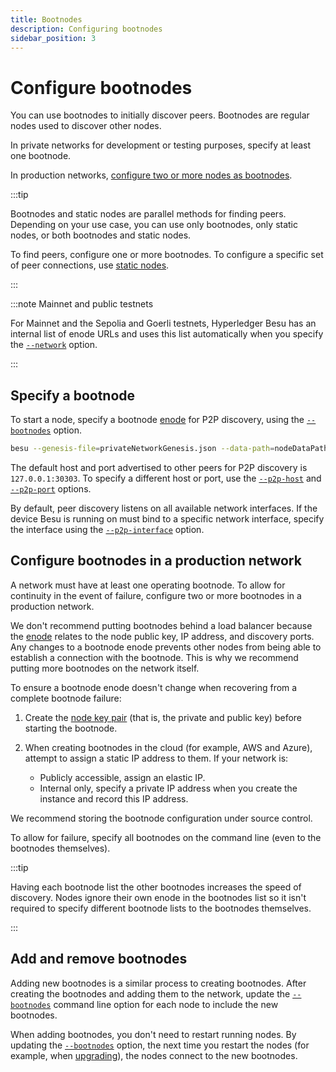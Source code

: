 ```yaml
---
title: Bootnodes
description: Configuring bootnodes
sidebar_position: 3
---
```


# Configure bootnodes

You can use bootnodes to initially discover peers. Bootnodes are regular nodes used to discover other nodes.

In private networks for development or testing purposes, specify at least one bootnode.

In production networks, [configure two or more nodes as bootnodes](#configure-bootnodes-in-a-production-network).

:::tip

Bootnodes and static nodes are parallel methods for finding peers. Depending on your use case, you can use only bootnodes, only static nodes, or both bootnodes and static nodes.

To find peers, configure one or more bootnodes. To configure a specific set of peer connections, use [static nodes](../../../public-networks/how-to/connect/static-nodes.md).

:::

:::note Mainnet and public testnets

For Mainnet and the Sepolia and Goerli testnets, Hyperledger Besu has an internal list of enode URLs and uses this list automatically when you specify the [`--network`](../../../public-networks/reference/cli/options.md#network) option.

:::

## Specify a bootnode

To start a node, specify a bootnode [enode](../../../public-networks/concepts/node-keys.md) for P2P discovery, using the [`--bootnodes`](../../../public-networks/reference/cli/options.md#bootnodes) option.

```bash
besu --genesis-file=privateNetworkGenesis.json --data-path=nodeDataPath --bootnodes=enode://c35c3ec90a8a51fd5703594c6303382f3ae6b2ecb99bab2c04b3794f2bc3fc2631dabb0c08af795787a6c004d8f532230ae6e9925cbbefb0b28b79295d615f@127.0.0.1:30303
```

The default host and port advertised to other peers for P2P discovery is `127.0.0.1:30303`. To specify a different host or port, use the [`--p2p-host`](../../../public-networks/reference/cli/options.md#p2p-host) and [`--p2p-port`](../../../public-networks/reference/cli/options.md#p2p-port) options.

By default, peer discovery listens on all available network interfaces. If the device Besu is running on must bind to a specific network interface, specify the interface using the [`--p2p-interface`](../../../public-networks/reference/cli/options.md#p2p-interface) option.

## Configure bootnodes in a production network

A network must have at least one operating bootnode. To allow for continuity in the event of failure, configure two or more bootnodes in a production network.

We don't recommend putting bootnodes behind a load balancer because the [enode](../../../public-networks/concepts/node-keys.md#enode-url) relates to the node public key, IP address, and discovery ports. Any changes to a bootnode enode prevents other nodes from being able to establish a connection with the bootnode. This is why we recommend putting more bootnodes on the network itself.

To ensure a bootnode enode doesn't change when recovering from a complete bootnode failure:

1. Create the [node key pair](../../../public-networks/concepts/node-keys.md) (that is, the private and public key) before starting the bootnode.
1. When creating bootnodes in the cloud (for example, AWS and Azure), attempt to assign a static IP address to them. If your network is:

   - Publicly accessible, assign an elastic IP.
   - Internal only, specify a private IP address when you create the instance and record this IP address.

We recommend storing the bootnode configuration under source control.

To allow for failure, specify all bootnodes on the command line (even to the bootnodes themselves).

:::tip

Having each bootnode list the other bootnodes increases the speed of discovery. Nodes ignore their own enode in the bootnodes list so it isn't required to specify different bootnode lists to the bootnodes themselves.

:::

## Add and remove bootnodes

Adding new bootnodes is a similar process to creating bootnodes. After creating the bootnodes and adding them to the network, update the [`--bootnodes`](../../../public-networks/reference/cli/options.md#bootnodes) command line option for each node to include the new bootnodes.

When adding bootnodes, you don't need to restart running nodes. By updating the [`--bootnodes`](../../../public-networks/reference/cli/options.md#bootnodes) option, the next time you restart the nodes (for example, when [upgrading](../../../public-networks/how-to/upgrade-node.md)), the nodes connect to the new bootnodes.
